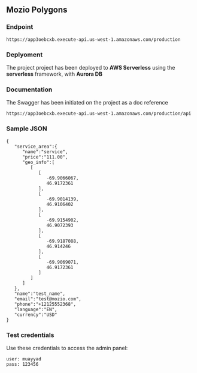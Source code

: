 ## Mozio Polygons

### Endpoint

```
https://app3oebcxb.execute-api.us-west-1.amazonaws.com/production
```

### Deplyoment

The project project has been deployed to **AWS Serverless** using the **serverless** framework, with **Aurora DB**

### Documentation

The Swagger has been initiated on the project as a doc reference

```
https://app3oebcxb.execute-api.us-west-1.amazonaws.com/production/api
```

### Sample JSON

```
{
   "service_area":{
      "name":"service",
      "price":"111.00",
      "geo_info":[
         [
            [
               -69.9066067,
               46.9172361
            ],
            [
               -69.9014139,
               46.9106402
            ],
            [
               -69.9154902,
               46.9072393
            ],
            [
               -69.9187088,
               46.914246
            ],
            [
               -69.9069071,
               46.9172361
            ]
         ]
      ]
   },
   "name":"test_name",
   "email":"test@mozio.com",
   "phone":"+12125552368",
   "language":"EN",
   "currency":"USD"
}
```

### Test credentials

Use these credentials to access the admin panel:

```
user: muayyad
pass: 123456
```
